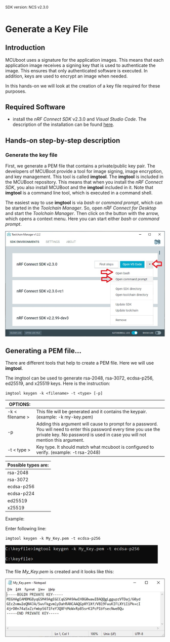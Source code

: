 <sup>SDK version: NCS v2.3.0</sup>

# Generate a Key File

## Introduction 

MCUboot uses a signature for the application images. This means that each application image receives a signing key that is used to authenticate the image. This ensures that only authenticated software is executed. In addition, keys are used to encrypt an image when needed. 

In this hands-on we will look at the creation of a key file required for these purposes. 


## Required Software
- install the _nRF Connect SDK_ v2.3.0 and _Visual Studio Code_. The description of the installation can be found [here](https://developer.nordicsemi.com/nRF_Connect_SDK/doc/2.3.0/nrf/getting_started/assistant.html#).


## Hands-on step-by-step description 

### Generate the key file
First, we generate a PEM file that contains a private/public key pair. The developers of MCUBoot provide a tool for image signing, image encryption, and key management. This tool is called __imgtool__. The __imgtool__ is included in the MCUBoot repository. This means that when you install the _nRF Connect SDK_, you also install MCUBoot and the __imgtool__ included in it. Note that __imgtool__ is a command line tool, which is executed in a command shell.

The easiest way to use __imgtool__ is via _bash_ or _command prompt_, which can be started in the _Toolchain Manager_. So, open _nRF Connect for Desktop_ and start the _Toolchain Manager_. Then click on the button with the arrow, which opens a context menu. Here you can start either _bash_ or _command prompt_.

![](images/BashCommandPrompt.jpg)


## Generating a PEM file...

There are different tools that help to create a PEM file. Here we will use __imgtool__.

The imgtool can be used to generate rsa-2048, rsa-3072, ecdsa-p256, ed25519, and x25519 keys. Here is the instruction:

    imgtool keygen -k <filename> -t <type> [-p]

|OPTIONS:|  |
|--|--|
| -k < filename > | This file will be generated and it contains the keypair. (example: -k my-key.pem)  |
| -p  | Adding this argument will cause to prompt for a password. You will need to enter this password every time you use the private key. No password is used in case you will not mention this argument. |
| -t < type >     | Key type. It should match what mcuboot is configured to verify. (example: -t rsa-2048) |

| Possible types are: | 
|--| 
| rsa-2048   | 
| rsa-3072   |
| ecdsa-p256 |
| ecdsa-p224 |
| ed25519    |
| x25519     |
 
Example:

Enter following line:

    imgtool keygen -k My_Key.pem -t ecdsa-p256

![](images/imgtool_CreatePemFile.jpg)

The file _My_Key.pem_ is created and it looks like this:

![](images/imgtool_PemFile.jpg)
